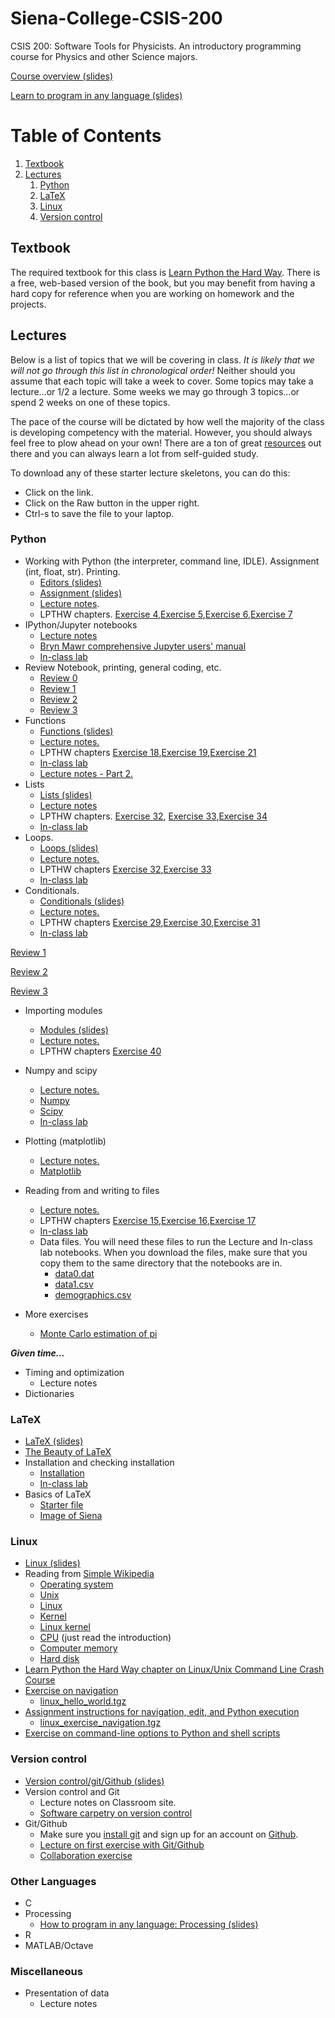 # Siena-College-CSIS-200
CSIS 200: Software Tools for Physicists. An introductory programming course for Physics and other Science majors. 

[Course overview (slides)](https://docs.google.com/presentation/d/1ZBMC0el0cLpXgSTvQZzgAkkpmSNwv39YWMEodUbRyxQ/edit?usp=sharing)

[Learn to program in any language (slides)](https://docs.google.com/presentation/d/1PWDfDTinIrdGAGW6J_StaVYsecGKgb7LlljjvJzDK0s/edit?usp=sharing)

# Table of Contents
1. [Textbook](#textbook)
2. [Lectures](#lectures)
    1. [Python](#python)
    2. [LaTeX](#latex)
    3. [Linux](#linux)
    4. [Version control](#version-control)

## Textbook
The required textbook for this class is [Learn Python the Hard Way](http://learnpythonthehardway.org/). There is a free, web-based version of the book, but you may benefit from having a hard copy for reference when you are working on homework and the projects. 

## Lectures

Below is a list of topics that we will be covering in class. *It is likely that we will not go through this list in chronological order!* Neither should you assume that each topic will take a week to cover. Some topics may take a lecture...or 1/2 a lecture. Some weeks we may go through 3 topics...or spend 2 weeks on one of these topics. 

The pace of the course will be dictated by how well the majority of the class is developing competency with the material. However, you should always feel free to plow ahead on your own! There are a ton of great [resources](https://github.com/mattbellis/Siena-College-CSIS-200/blob/master/RESOURCES.md) out there and you can always learn a lot from self-guided study. 

To download any of these starter lecture skeletons, you can do this:
* Click on the link.
* Click on the Raw button in the upper right. 
* Ctrl-s to save the file to your laptop. 

### Python
* Working with Python (the interpreter, command line, IDLE). Assignment (int, float, str). Printing.
  * [Editors (slides)](https://docs.google.com/presentation/d/1vbbOKu1HB10GNUs7_uMZqCZUM0WhLT4-FFXjwMiHwlI/edit?usp=sharing)
  * [Assignment (slides)](https://docs.google.com/presentation/d/1-y5KYYnq7ncdyy8k70mTJqXnr2GdT4EjuEDs7XeVBmk/edit?usp=sharing)
  * [Lecture notes](https://github.com/mattbellis/Siena-College-CSIS-200/blob/master/lectures/LECTURE_printing_and_assignments.py).
  * LPTHW chapters. [Exercise 4](http://shop.learncodethehardway.org/paid/python3/ex4.html),[Exercise 5](http://shop.learncodethehardway.org/paid/python3/ex5.html),[Exercise 6](http://shop.learncodethehardway.org/paid/python3/ex6.html),[Exercise 7](http://shop.learncodethehardway.org/paid/python3/ex7.html)
* IPython/Jupyter notebooks
  * [Lecture notes](https://github.com/mattbellis/Siena-College-CSIS-200/blob/master/lectures/LECTURE_intro_to_Jupyter_notebook.ipynb)
  * [Bryn Mawr comprehensive Jupyter users' manual](https://jupyter.brynmawr.edu/services/public/dblank/Jupyter%20Notebook%20Users%20Manual.ipynb)
  * [In-class lab](https://github.com/mattbellis/Siena-College-CSIS-200/blob/master/lectures/INCLASS_using_the_notebook.ipynb)
* Review Notebook, printing, general coding, etc.
  * [Review 0](https://github.com/mattbellis/Siena-College-CSIS-200/blob/master/lectures/INCLASS_Review_printing_and_assignment_0.ipynb)
  * [Review 1](https://github.com/mattbellis/Siena-College-CSIS-200/blob/master/lectures/INCLASS_Review_printing_and_assignment_1.ipynb)
  * [Review 2](https://github.com/mattbellis/Siena-College-CSIS-200/blob/master/lectures/INCLASS_Review_printing_and_assignment_2.ipynb)
  * [Review 3](https://github.com/mattbellis/Siena-College-CSIS-200/blob/master/lectures/INCLASS_Review_printing_and_assignment_3.ipynb)
* Functions 
  * [Functions (slides)](https://docs.google.com/presentation/d/1_HWyAkdMDT16M-5hJ46SVjaL68Ql_swESLVxYGdkSdM/edit?usp=sharing)
  * [Lecture notes.](https://github.com/mattbellis/Siena-College-CSIS-200/blob/master/lectures/LECTURE_functions_v2.ipynb)
  * LPTHW chapters [Exercise 18](http://shop.learncodethehardway.org/paid/python3/ex18.html),[Exercise 19](http://shop.learncodethehardway.org/paid/python3/ex19.html),[Exercise 21](http://shop.learncodethehardway.org/paid/python3/ex21.html)
  * [In-class lab](https://github.com/mattbellis/Siena-College-CSIS-200/blob/master/lectures/INCLASS_functions_v2.ipynb)
  * [Lecture notes - Part 2.](https://github.com/mattbellis/Siena-College-CSIS-200/blob/master/lectures/LECTURE_functions_Part2.ipynb)
* Lists
  * [Lists (slides)](https://docs.google.com/presentation/d/1KVPO2cINUivHNNisxbZNN6ITmVRx2UxRCeuLUzjm04o/edit?usp=sharing)
  * [Lecture notes](https://github.com/mattbellis/Siena-College-CSIS-200/blob/master/lectures/LECTURE_lists.ipynb)
  * LPTHW chapters. [Exercise 32](http://shop.learncodethehardway.org/paid/python3/ex32.html), [Exercise 33](http://shop.learncodethehardway.org/paid/python3/ex33.html),[Exercise 34](http://shop.learncodethehardway.org/paid/python3/ex34.html)
  * [In-class lab](https://github.com/mattbellis/Siena-College-CSIS-200/blob/master/lectures/INCLASS_lists.ipynb)  
* Loops. 
  * [Loops (slides)](https://docs.google.com/presentation/d/1W4fk_Y2KRHkUMFMKl4xSQGrVcwR_fgC7K5h5oBx5nOg/edit?usp=sharing)
  * [Lecture notes.](https://github.com/mattbellis/Siena-College-CSIS-200/blob/master/lectures/LECTURE_loops.ipynb)
  * LPTHW chapters [Exercise 32](http://shop.learncodethehardway.org/paid/python3/ex32.html),[Exercise 33](http://shop.learncodethehardway.org/paid/python3/ex33.html)
  * [In-class lab](https://github.com/mattbellis/Siena-College-CSIS-200/blob/master/lectures/INCLASS_loops.ipynb)
* Conditionals. 
  * [Conditionals (slides)](https://docs.google.com/presentation/d/1DDqShXR5WQCZuazHYl5hNpv3KHlQqY4maaMUkw2xl5c/edit?usp=sharing)
  * [Lecture notes.](https://github.com/mattbellis/Siena-College-CSIS-200/blob/master/lectures/LECTURE_conditionals.ipynb)
  * LPTHW chapters [Exercise 29](http://shop.learncodethehardway.org/paid/python3/ex29.html),[Exercise 30](http://shop.learncodethehardway.org/paid/python3/ex30.html),[Exercise 31](http://shop.learncodethehardway.org/paid/python3/ex31.html)
  * [In-class lab](https://github.com/mattbellis/Siena-College-CSIS-200/blob/master/lectures/INCLASS_conditionals.ipynb)

[Review 1](https://github.com/mattbellis/Siena-College-CSIS-200/blob/master/lectures/REVIEW_printing_assignment_loops_lists_conditionals_functions_PART1.ipynb)

[Review 2](https://github.com/mattbellis/Siena-College-CSIS-200/blob/master/lectures/REVIEW_printing_assignment_loops_lists_conditionals_functions_PART2.ipynb)

[Review 3](https://github.com/mattbellis/Siena-College-CSIS-200/blob/master/lectures/INCLASS_functions_more_complex.ipynb)


* Importing modules
  * [Modules (slides)](https://docs.google.com/presentation/d/1laVXqNrO7Kcvw4Gnkx4SCRVF7PnBUWq7GEgzLaOz3cg/edit?usp=sharing)
  * [Lecture notes.](https://github.com/mattbellis/Siena-College-CSIS-200/blob/master/lectures/LECTURE_modules.ipynb)
  * LPTHW chapters [Exercise 40](http://shop.learncodethehardway.org/paid/python3/ex40.html)
* Numpy and scipy
  * [Lecture notes.](https://github.com/mattbellis/Siena-College-CSIS-200/blob/master/lectures/LECTURE_numpy_scipy.ipynb)
  * [Numpy](http://www.numpy.org/)
  * [Scipy](http://www.scipy.org/)
  * [In-class lab](https://github.com/mattbellis/Siena-College-CSIS-200/blob/master/lectures/INCLASS_numpy.ipynb)
* Plotting (matplotlib)
  * [Lecture notes.](https://github.com/mattbellis/Siena-College-CSIS-200/blob/master/lectures/LECTURE_plotting.ipynb)
  * [Matplotlib](http://matplotlib.org/)
* Reading from and writing to files
  * [Lecture notes.](https://github.com/mattbellis/Siena-College-CSIS-200/blob/master/lectures/LECTURE_file_reading_writing.ipynb)
  * LPTHW chapters [Exercise 15](http://shop.learncodethehardway.org/paid/python3/ex15.html),[Exercise 16](http://shop.learncodethehardway.org/paid/python3/ex16.html),[Exercise 17](http://shop.learncodethehardway.org/paid/python3/ex17.html)
  * [In-class lab](https://github.com/mattbellis/Siena-College-CSIS-200/blob/master/lectures/INCLASS_file_reading_writing.ipynb)
  * Data files. You will need these files to run the Lecture and In-class lab notebooks. When you download the files, make sure that you copy them to the same directory that the notebooks are in. 
    * [data0.dat](https://github.com/mattbellis/Siena-College-CSIS-200/blob/master/lectures/data0.dat)
    * [data1.csv](https://github.com/mattbellis/Siena-College-CSIS-200/blob/master/lectures/data1.csv)
    * [demographics.csv](https://github.com/mattbellis/Siena-College-CSIS-200/blob/master/lectures/demographics.csv)

* More exercises
  * [Monte Carlo estimation of pi](https://github.com/mattbellis/Siena-College-CSIS-200/blob/master/lectures/EXERCISE_Monte_Carlo_calculation_of_pi.ipynb)

***Given time...***
* Timing and optimization
  * Lecture notes
* Dictionaries



### LaTeX
* [LaTeX (slides)](https://docs.google.com/presentation/d/1mDGD3iZMJuXInxlJF15uV6bChWf_FA33b8VOiESptHo/edit?usp=sharing)
* [The Beauty of LaTeX](http://nitens.org/taraborelli/latex)
* Installation and checking installation
  * [Installation](https://github.com/mattbellis/Siena-College-CSIS-200/blob/master/HOWTO_INSTALL.md)
  * [In-class lab](https://github.com/mattbellis/Siena-College-CSIS-200/blob/master/lectures/LECTURE_install_and_test_LaTeX.md)
* Basics of LaTeX
  * [Starter file](https://github.com/mattbellis/Siena-College-CSIS-200/blob/master/lectures/latex_lecture.tex)
  * [Image of Siena](https://github.com/mattbellis/Siena-College-CSIS-200/blob/master/lectures/siena_photo.png)

### Linux
* [Linux (slides)](https://docs.google.com/presentation/d/1W_mzRvCL30wdW7Or7tgzt_mjde_1v0AMt52aHh6fNCk/edit?usp=sharing)
* Reading from [Simple Wikipedia](https://simple.wikipedia.org/wiki/Main_Page)
  * [Operating system](https://simple.wikipedia.org/wiki/Operating_system)
  * [Unix](https://simple.wikipedia.org/wiki/UNIX)
  * [Linux](https://simple.wikipedia.org/wiki/Linux)
  * [Kernel](https://simple.wikipedia.org/wiki/Kernel_(computer_science))
  * [Linux kernel](https://simple.wikipedia.org/wiki/Linux_kernel)
  * [CPU](https://simple.wikipedia.org/wiki/Central_processing_unit) (just read the introduction)
  * [Computer memory](https://simple.wikipedia.org/wiki/Computer_memory)
  * [Hard disk](https://simple.wikipedia.org/wiki/Hard_disk)
* [Learn Python the Hard Way chapter on Linux/Unix Command Line Crash Course](http://shop.learncodethehardway.org/paid/python3/appendixa.html)
* [Exercise on navigation](https://github.com/mattbellis/Siena-College-CSIS-200/blob/master/lectures/EXERCISE_Linux_navigate_hello_world.md)
  * [linux_hello_world.tgz](https://github.com/mattbellis/Siena-College-CSIS-200/blob/master/lectures/linux_hello_world.tgz)
* [Assignment instructions for navigation, edit, and Python execution](https://github.com/mattbellis/Siena-College-CSIS-200/blob/master/lectures/EXERCISE_Linux_navigation_assignment.md)
  * [linux_exercise_navigation.tgz](https://github.com/mattbellis/Siena-College-CSIS-200/blob/master/lectures/linux_exercise_navigation.tgz)
* [Exercise on command-line options to Python and shell scripts](https://github.com/mattbellis/Siena-College-CSIS-200/blob/master/lectures/EXERCISE_Linux_shell_scripts_command_line_options.md)

### Version control
* [Version control/git/Github (slides)](https://docs.google.com/presentation/d/1acaGj6qsbE5cUozbcP3Gr9z1oonDjplUr0hDueif8GM/edit?usp=sharing)
* Version control and Git
  * Lecture notes on Classroom site.
  * [Software carpetry on version control](http://swcarpentry.github.io/git-novice/01-basics/)
* Git/Github
  * Make sure you [install git](https://github.com/mattbellis/Siena-College-CSIS-200/blob/master/HOWTO_INSTALL.md) and sign up for an account on [Github](https://github.com/).
  * [Lecture on first exercise with Git/Github](https://github.com/mattbellis/Siena-College-CSIS-200/blob/master/lectures/EXERCISE_github_1.md)
  * [Collaboration exercise](https://github.com/mattbellis/Siena-College-CSIS-200/blob/master/lectures/EXERCISE_github_2_collaboration.md)

### Other Languages
* C
* Processing
  * [How to program in any language: Processing (slides)](https://docs.google.com/presentation/d/1eYLmm8UoaulpevZ1BHjXLMlex-JabAngx4-2D3LZ2dQ/edit?usp=sharing)
* R
* MATLAB/Octave

### Miscellaneous
* Presentation of data
  * Lecture notes
